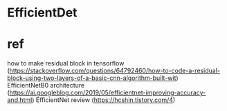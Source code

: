 # EfficientDet

# ref
how to make residual block in tensorflow  
(https://stackoverflow.com/questions/64792460/how-to-code-a-residual-block-using-two-layers-of-a-basic-cnn-algorithm-built-wit)  
EfficientNetB0 architecture  
(https://ai.googleblog.com/2019/05/efficientnet-improving-accuracy-and.html)
EfficientNet review
(https://hcshin.tistory.com/4)